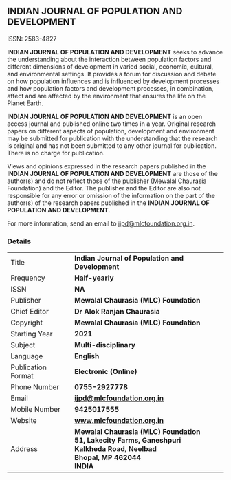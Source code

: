 ## INDIAN JOURNAL OF POPULATION AND DEVELOPMENT
ISSN: 2583-4827

**INDIAN JOURNAL OF POPULATION AND DEVELOPMENT** seeks to advance the understanding about the interaction between population factors and different dimensions of development in varied social, economic, cultural, and environmental settings. It provides a forum for discussion and debate on how population influences and is influenced by development processes and how population factors and development processes, in combination, affect and are affected by the environment that ensures the life on the Planet Earth.

**INDIAN JOURNAL OF POPULATION AND DEVELOPMENT** is an open access journal and published online two times in a year. Original research papers on different aspects of population, development and environment may be submitted for publication with the understanding that the research is original and has not been submitted to any other journal for publication. There is no charge for publication.

Views and opinions expressed in the research papers published in the **INDIAN JOURNAL OF POPULATION AND DEVELOPMENT** are those of the author(s) and do not reflect those of the publisher (Mewalal Chaurasia Foundation) and the Editor. The publisher and the Editor are also not responsible for any error or omission of the information on the part of the author(s) of the research papers published in the **INDIAN JOURNAL OF POPULATION AND DEVELOPMENT**.

For more information, send an email to <ijpd@mlcfoundation.org.in>.

### Details

|||
|-|-|
| Title | **Indian Journal of Population and Development** |
| Frequency | **Half-yearly** |
| ISSN | **NA** |
| Publisher | **Mewalal Chaurasia (MLC) Foundation** |
| Chief Editor | **Dr Alok Ranjan Chaurasia** |
| Copyright | **Mewalal Chaurasia (MLC) Foundation** |
| Starting Year | **2021** |
| Subject | **Multi-disciplinary** |
| Language | **English** |
| Publication Format | **Electronic (Online)** |
| Phone Number | **0755-2927778** |
| Email | **<ijpd@mlcfoundation.org.in>** |
| Mobile Number | **9425017555** |
| Website | **www.mlcfoundation.org.in** |
| Address | **Mewalal Chaurasia (MLC) Foundation <br> 51, Lakecity Farms, Ganeshpuri <br> Kalkheda Road, Neelbad <br> Bhopal, MP 462044 <br> INDIA** |
